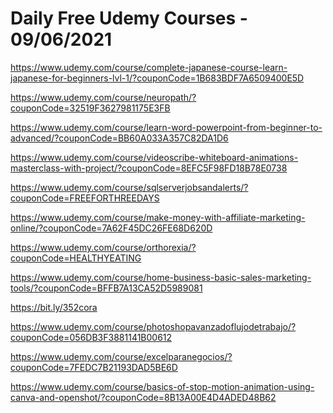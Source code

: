 # Daily Free Udemy Courses - 09/06/2021

https://www.udemy.com/course/complete-japanese-course-learn-japanese-for-beginners-lvl-1/?couponCode=1B683BDF7A6509400E5D
https://www.udemy.com/course/neuropath/?couponCode=32519F3627981175E3FB
https://www.udemy.com/course/learn-word-powerpoint-from-beginner-to-advanced/?couponCode=BB60A033A357C82DA1D6
https://www.udemy.com/course/videoscribe-whiteboard-animations-masterclass-with-project/?couponCode=8EFC5F98FD18B78E0738
https://www.udemy.com/course/sqlserverjobsandalerts/?couponCode=FREEFORTHREEDAYS
https://www.udemy.com/course/make-money-with-affiliate-marketing-online/?couponCode=7A62F45DC26FE68D620D
https://www.udemy.com/course/orthorexia/?couponCode=HEALTHYEATING
https://www.udemy.com/course/home-business-basic-sales-marketing-tools/?couponCode=BFFB7A13CA52D5989081
https://bit.ly/352cora
https://www.udemy.com/course/photoshopavanzadoflujodetrabajo/?couponCode=056DB3F3881141B00612
https://www.udemy.com/course/excelparanegocios/?couponCode=7FEDC7B21193DAD5BE6D
https://www.udemy.com/course/basics-of-stop-motion-animation-using-canva-and-openshot/?couponCode=8B13A00E4D4ADED48B62
